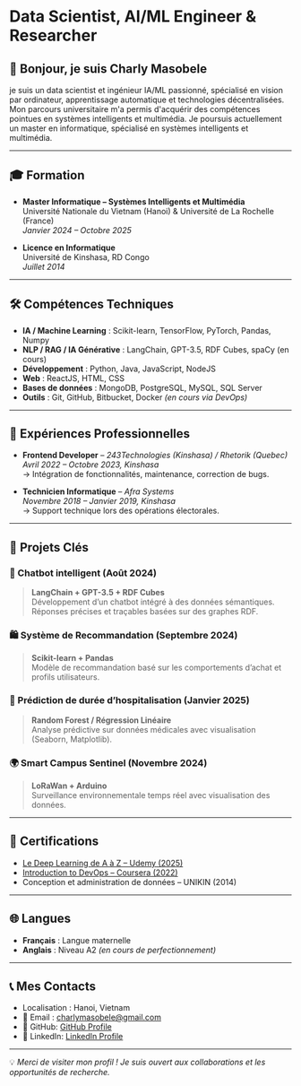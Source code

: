 # Data Scientist, AI/ML Engineer & Researcher 

## 👋 Bonjour, je suis Charly Masobele

je suis un data scientist et ingénieur IA/ML passionné, spécialisé en vision par ordinateur, apprentissage automatique et technologies décentralisées. Mon parcours universitaire m'a permis d'acquérir des compétences pointues en systèmes intelligents et multimédia. Je poursuis actuellement un master en informatique, spécialisé en systèmes intelligents et multimédia.

---
<!--
## 🎯 Objectif Professionnel

Je suis passionné par le **Traitement Automatique du Langage Naturel (TALN)**, les **systèmes RAG (Retrieval-Augmented Generation)** et l’**analyse de données**. Je recherche une opportunité de stage de fin d’études où je pourrai contribuer à un projet alliant **intelligence artificielle**, **technologies open source** et **valeur sociétale**.

---
-->

## 🎓 Formation

- **Master Informatique – Systèmes Intelligents et Multimédia**  
  Université Nationale du Vietnam (Hanoi) & Université de La Rochelle (France)  
  *Janvier 2024 – Octobre 2025*

- **Licence en Informatique**  
  Université de Kinshasa, RD Congo  
  *Juillet 2014*

---

## 🛠️ Compétences Techniques

- **IA / Machine Learning** : Scikit-learn, TensorFlow, PyTorch, Pandas, Numpy  
- **NLP / RAG / IA Générative** : LangChain, GPT-3.5, RDF Cubes, spaCy (en cours)  
- **Développement** : Python, Java, JavaScript, NodeJS  
- **Web** : ReactJS, HTML, CSS  
- **Bases de données** : MongoDB, PostgreSQL, MySQL, SQL Server  
- **Outils** : Git, GitHub, Bitbucket, Docker *(en cours via DevOps)*

---

## 💼 Expériences Professionnelles

- **Frontend Developer** – *243Technologies (Kinshasa) / Rhetorik (Quebec)*  
  *Avril 2022 – Octobre 2023, Kinshasa*  
  → Intégration de fonctionnalités, maintenance, correction de bugs.

- **Technicien Informatique** – *Afra Systems*  
  *Novembre 2018 – Janvier 2019, Kinshasa*  
  → Support technique lors des opérations électorales.

---

## 🚀 Projets Clés

### 🧠 Chatbot intelligent (Août 2024)
> **LangChain + GPT-3.5 + RDF Cubes**  
Développement d’un chatbot intégré à des données sémantiques. Réponses précises et traçables basées sur des graphes RDF.

### 🛍️ Système de Recommandation (Septembre 2024)
> **Scikit-learn + Pandas**  
Modèle de recommandation basé sur les comportements d’achat et profils utilisateurs.

### 🏥 Prédiction de durée d’hospitalisation (Janvier 2025)
> **Random Forest / Régression Linéaire**  
Analyse prédictive sur données médicales avec visualisation (Seaborn, Matplotlib).

### 🌍 Smart Campus Sentinel (Novembre 2024)
> **LoRaWan + Arduino**  
Surveillance environnementale temps réel avec visualisation des données.

---

## 📜 Certifications

- [Le Deep Learning de A à Z – Udemy (2025)](http://ude.my/UC-15d61932-b485-4e20-98bf-47ef0eab8cbf)
- [Introduction to DevOps – Coursera (2022)](https://www.coursera.org/account/accomplishments/verify/6N2RQZQ4JU2X)
- Conception et administration de données – UNIKIN (2014)

---

## 🌐 Langues

- **Français** : Langue maternelle  
- **Anglais** : Niveau A2 *(en cours de perfectionnement)*

---

## 📞 Mes Contacts

- Localisation : Hanoi, Vietnam
- 📧 Email : charlymasobele@gmail.com
- 🔗 GitHub: [GitHub Profile](https://github.com/foxsudo/)
- 💼 LinkedIn: [LinkedIn Profile](https://www.linkedin.com/in/charlymasobele/)

---

💡 *Merci de visiter mon profil ! Je suis ouvert aux collaborations et les opportunités de recherche.*



<!--
**foxsudo/foxsudo** is a ✨ _special_ ✨ repository because its `README.md` (this file) appears on your GitHub profile.

Here are some ideas to get you started:

- 🔭 I’m currently working on ...
- 🌱 I’m currently learning ...
- 👯 I’m looking to collaborate on ...
- 🤔 I’m looking for help with ...
- 💬 Ask me about ...
- 📫 How to reach me: ...
- 😄 Pronouns: ...
- ⚡ Fun fact: ...
-->
